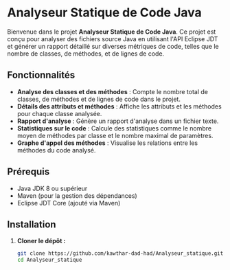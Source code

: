 # Analyseur Statique de Code Java

Bienvenue dans le projet **Analyseur Statique de Code Java**. Ce projet est conçu pour analyser des fichiers source Java en utilisant l'API Eclipse JDT et générer un rapport détaillé sur diverses métriques de code, telles que le nombre de classes, de méthodes, et de lignes de code.

## Fonctionnalités

- **Analyse des classes et des méthodes** : Compte le nombre total de classes, de méthodes et de lignes de code dans le projet.
- **Détails des attributs et méthodes** : Affiche les attributs et les méthodes pour chaque classe analysée.
- **Rapport d'analyse** : Génère un rapport d'analyse dans un fichier texte.
- **Statistiques sur le code** : Calcule des statistiques comme le nombre moyen de méthodes par classe et le nombre maximal de paramètres.
- **Graphe d'appel des méthodes** : Visualise les relations entre les méthodes du code analysé.

## Prérequis

- Java JDK 8 ou supérieur
- Maven (pour la gestion des dépendances)
- Eclipse JDT Core (ajouté via Maven)

## Installation

1. **Cloner le dépôt :**
   ```bash
   git clone https://github.com/kawthar-dad-had/Analyseur_statique.git
   cd Analyseur_statique
